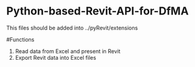 # Python-based-Revit-API-for-DfMA

This files should be added into ../pyRevit/extensions

#Functions
1. Read data from Excel and present in Revit
2. Export Revit data into Excel files
